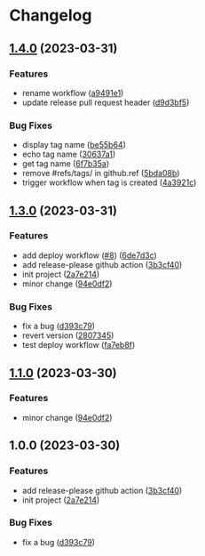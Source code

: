 # Changelog

## [1.4.0](https://github.com/lamhq/release-demo/compare/v1.3.0...v1.4.0) (2023-03-31)


### Features

* rename workflow ([a9491e1](https://github.com/lamhq/release-demo/commit/a9491e1a21a0b8c52662156aaf8ad36a0e448a20))
* update release pull request header ([d9d3bf5](https://github.com/lamhq/release-demo/commit/d9d3bf5e708921ab2430ab01367fed4549b472a9))


### Bug Fixes

* display tag name ([be55b64](https://github.com/lamhq/release-demo/commit/be55b644a19a3eafb6239663131a8fbae8d7b06d))
* echo tag name ([30637a1](https://github.com/lamhq/release-demo/commit/30637a1a12da1fea46c25bee37c1c8effca17a8d))
* get tag name ([6f7b35a](https://github.com/lamhq/release-demo/commit/6f7b35a29d89090efb740b5e5131e512631f8e76))
* remove #refs/tags/ in github.ref ([5bda08b](https://github.com/lamhq/release-demo/commit/5bda08bc5fc9352fc6573fa7ccf4ee811cb57743))
* trigger workflow when tag is created ([4a3921c](https://github.com/lamhq/release-demo/commit/4a3921c67e15d777cf5b2e91a38c17edec986e0f))

## [1.3.0](https://github.com/lamhq/release-demo/compare/v1.2.0...v1.3.0) (2023-03-31)


### Features

* add deploy workflow ([#8](https://github.com/lamhq/release-demo/issues/8)) ([6de7d3c](https://github.com/lamhq/release-demo/commit/6de7d3cf4c8e44304fc2b64ec50784ed0de27463))
* add release-please github action ([3b3cf40](https://github.com/lamhq/release-demo/commit/3b3cf401c112b96a1ccb00d66f0f491b59f31b78))
* init project ([2a7e214](https://github.com/lamhq/release-demo/commit/2a7e214dedff2306bcbe987684311b7f0b040e78))
* minor change ([94e0df2](https://github.com/lamhq/release-demo/commit/94e0df2a937497da0cc1fc56eb2129a001c32e8f))


### Bug Fixes

* fix a bug ([d393c79](https://github.com/lamhq/release-demo/commit/d393c798d643809904b21e8ac2db789d83f2fd8f))
* revert version ([2807345](https://github.com/lamhq/release-demo/commit/280734528e58f75b5c3ac53218511f625525d5cd))
* test deploy workflow ([fa7eb8f](https://github.com/lamhq/release-demo/commit/fa7eb8f4a38196f1d173d6ec22d426a5692ffd6e))

## [1.1.0](https://github.com/lamhq/release-demo/compare/v1.0.0...v1.1.0) (2023-03-30)


### Features

* minor change ([94e0df2](https://github.com/lamhq/release-demo/commit/94e0df2a937497da0cc1fc56eb2129a001c32e8f))

## 1.0.0 (2023-03-30)


### Features

* add release-please github action ([3b3cf40](https://github.com/lamhq/release-demo/commit/3b3cf401c112b96a1ccb00d66f0f491b59f31b78))
* init project ([2a7e214](https://github.com/lamhq/release-demo/commit/2a7e214dedff2306bcbe987684311b7f0b040e78))


### Bug Fixes

* fix a bug ([d393c79](https://github.com/lamhq/release-demo/commit/d393c798d643809904b21e8ac2db789d83f2fd8f))
